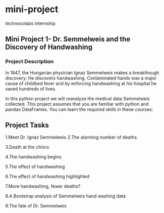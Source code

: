 # mini-project
technocolabs internship


## Mini Project 1- Dr. Semmelweis and the Discovery of Handwashing
### Project Description
In 1847, the Hungarian physician Ignaz Semmelweis makes a breakthough discovery: He discovers handwashing. Contaminated hands was a major cause of childbed fever and by enforcing handwashing at his hospital he saved hundreds of lives.

In this python project we will reanalyze the medical data Semmelweis collected. This project assumes that you are familiar with python and pandas DataFrames. You can learn the required skills in these courses:

## Project Tasks

1.Meet Dr. Ignaz Semmelweis
2.The alarming number of deaths

3.Death at the clinics

4.The handwashing begins

5.The effect of handwashing

6.The effect of handwashing highlighted

7.More handwashing, fewer deaths?

8.A Bootstrap analysis of Semmelweis hand washing data

9.The fate of Dr. Semmelweis

